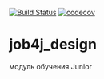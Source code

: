 [![Build Status](https://travis-ci.org/alexanderlebedev1989/job4j_design_new.svg?branch=master)](https://travis-ci.org/alexanderlebedev1989/job4j_design_new)
[![codecov](https://codecov.io/gh/alexanderlebedev1989/job4j_design_new/branch/master/graph/badge.svg)](https://codecov.io/gh/alexanderlebedev1989/job4j_design_new)
# job4j_design
модуль обучения Junior
